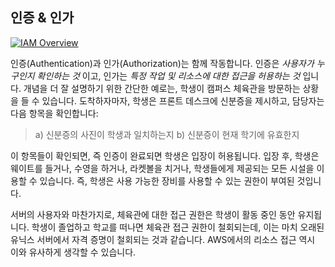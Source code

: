 ## 인증 & 인가

[![IAM Overview](https://static.us-east-1.prod.workshops.aws/public/856f008e-b000-462c-b14e-2b12e35d7697/static/images/iam/iam-overview-1.png)](https://static.us-east-1.prod.workshops.aws/public/856f008e-b000-462c-b14e-2b12e35d7697/static/images/iam/iam-overview-1.png)


인증(Authentication)과 인가(Authorization)는 함께 작동합니다. 인증은 _사용자가 누구인지 확인하는 것_ 이고, 인가는 _특정 작업 및 리소스에 대한 접근을 허용하는 것_ 입니다. 개념을 더 잘 설명하기 위한 간단한 예로는, 학생이 캠퍼스 체육관을 방문하는 상황을 들 수 있습니다. 도착하자마자, 학생은 프론트 데스크에 신분증을 제시하고, 담당자는 다음 항목을 확인합니다:

> a) 신분증의 사진이 학생과 일치하는지
> b) 신분증이 현재 학기에 유효한지

이 항목들이 확인되면, 즉 인증이 완료되면 학생은 입장이 허용됩니다. 입장 후, 학생은 웨이트를 들거나, 수영을 하거나, 라켓볼을 치거나, 학생들에게 제공되는 모든 시설을 이용할 수 있습니다. 즉, 학생은 사용 가능한 장비를 사용할 수 있는 권한이 부여된 것입니다.

서버의 사용자와 마찬가지로, 체육관에 대한 접근 권한은 학생이 활동 중인 동안 유지됩니다. 학생이 졸업하고 학교를 떠나면 체육관 접근 권한이 철회되는데, 이는 마치 오래된 유닉스 서버에서 자격 증명이 철회되는 것과 같습니다. AWS에서의 리소스 접근 역시 이와 유사하게 생각할 수 있습니다.